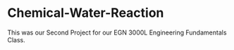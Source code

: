 # Chemical-Water-Reaction

This was our Second Project for our EGN 3000L Engineering Fundamentals Class.
